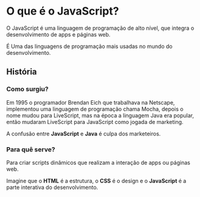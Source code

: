 # O que é o **JavaScript**?

O JavaScript é uma linguagem de programação de alto nível, que integra o desenvolvimento de apps e páginas web.

É Uma das linguagens de programação mais usadas no mundo do desenvolvimento.

## História
### Como surgiu?

Em 1995 o programador Brendan Eich que trabalhava na Netscape, implementou uma linguagem de programação chama Mocha, depois o nome mudou para LiveScript, mas na época a linguagem Java era popular, então mudaram LiveScript para JavaScript como jogada de marketing.

A confusão entre **JavaScript** e **Java** é culpa dos marketeiros.

### Para quê serve?

Para criar scripts dinâmicos que realizam a interação de apps ou páginas web.

Imagine que o **HTML** é a estrutura, o **CSS** é o design e o **JavaScript** é a parte interativa do desenvolvimento.